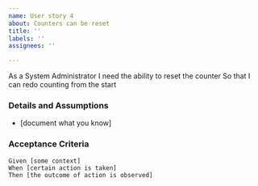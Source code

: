 ```yaml
---
name: User story 4
about: Counters can be reset
title: ''
labels: ''
assignees: ''

---
```


As a System Administrator
I need the ability to reset the counter
So that I can redo counting from the start
   
 ### Details and Assumptions
 * [document what you know]
   
 ### Acceptance Criteria  
   
 ```gherkin
 Given [some context]
 When [certain action is taken]
 Then [the outcome of action is observed]
 ```
